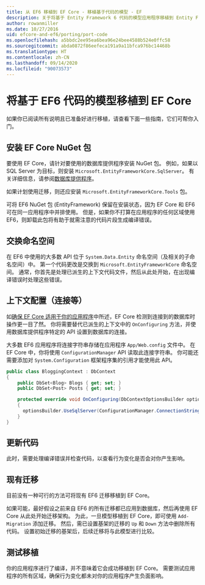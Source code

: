 ```yaml
---
title: 从 EF6 移植到 EF Core - 移植基于代码的模型 - EF
description: 关于将基于 Entity Framework 6 代码的模型应用程序移植到 Entity Framework Core 的特定信息
author: rowanmiller
ms.date: 10/27/2016
uid: efcore-and-ef6/porting/port-code
ms.openlocfilehash: a5bbdc2ee95ea6bea96e24bee4588b524e0ffc58
ms.sourcegitcommit: abda0872f86eefeca191a9a11bfca976bc14468b
ms.translationtype: HT
ms.contentlocale: zh-CN
ms.lasthandoff: 09/14/2020
ms.locfileid: "90073573"
---
```

# <a name="porting-an-ef6-code-based-model-to-ef-core"></a>将基于 EF6 代码的模型移植到 EF Core

如果你已阅读所有说明且已准备好进行移植，请查看下面一些指南，它们可帮你入门。

## <a name="install-ef-core-nuget-packages"></a>安装 EF Core NuGet 包

要使用 EF Core，请针对要使用的数据库提供程序安装 NuGet 包。 例如，如果以 SQL Server 为目标，则安装 `Microsoft.EntityFrameworkCore.SqlServer`。 有关详细信息，请参阅[数据库提供程序](xref:core/providers/index)。

如果计划使用迁移，则还应安装 `Microsoft.EntityFrameworkCore.Tools` 包。

可将 EF6 NuGet 包 (EntityFramework) 保留在安装状态，因为 EF Core 和 EF6 可在同一应用程序中并排使用。 但是，如果你不打算在应用程序的任何区域使用 EF6，则卸载此包将有助于就需注意的代码片段生成编译错误。

## <a name="swap-namespaces"></a>交换命名空间

在 EF6 中使用的大多数 API 位于 `System.Data.Entity` 命名空间（及相关的子命名空间）中。 第一个代码更改是交换到 `Microsoft.EntityFrameworkCore` 命名空间。 通常，你首先是处理已派生的上下文代码文件，然后从此处开始，在出现编译错误时处理这些错误。

## <a name="context-configuration-connection-etc"></a>上下文配置（连接等）

如[确保 EF Core 适用于你的应用程序](xref:efcore-and-ef6/porting/index)中所述，EF Core 检测到连接到的数据库时操作更一目了然。 你将需要替代已派生的上下文中的 `OnConfiguring` 方法，并使用数据库提供程序特定的 API 设置到数据库的连接。

大多数 EF6 应用程序将连接字符串存储在应用程序 `App/Web.config` 文件中。 在 EF Core 中，你将使用 `ConfigurationManager` API 读取此连接字符串。 你可能还需要添加对 `System.Configuration` 框架程序集的引用才能使用此 API。

``` csharp
public class BloggingContext : DbContext
{
    public DbSet<Blog> Blogs { get; set; }
    public DbSet<Post> Posts { get; set; }

    protected override void OnConfiguring(DbContextOptionsBuilder optionsBuilder)
    {
      optionsBuilder.UseSqlServer(ConfigurationManager.ConnectionStrings["BloggingDatabase"].ConnectionString);
    }
}
```

## <a name="update-your-code"></a>更新代码

此时，需要处理编译错误并检查代码，以查看行为变化是否会对你产生影响。

## <a name="existing-migrations"></a>现有迁移

目前没有一种可行的方法可将现有 EF6 迁移移植到 EF Core。

如果可能，最好假设之前来自 EF6 的所有迁移都已应用到数据库，然后再使用 EF Core 从此处开始迁移架构。 为此，一旦模型移植到 EF Core，即可使用 `Add-Migration` 添加迁移。 然后，需已设置基架的迁移的 `Up` 和 `Down` 方法中删除所有代码。 设置初始迁移的基架后，后续迁移将与此模型进行比较。

## <a name="test-the-port"></a>测试移植

你的应用程序进行了编译，并不意味着它会成功移植到 EF Core。 需要测试应用程序的所有区域，确保行为变化都未对你的应用程序产生负面影响。
